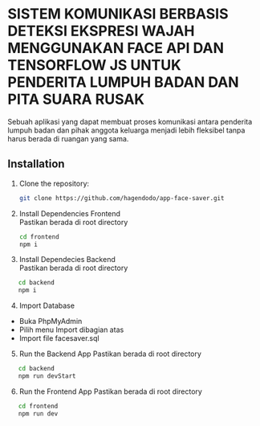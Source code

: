 # SISTEM KOMUNIKASI BERBASIS DETEKSI EKSPRESI WAJAH MENGGUNAKAN FACE API  DAN TENSORFLOW JS UNTUK PENDERITA LUMPUH BADAN DAN PITA SUARA RUSAK

Sebuah aplikasi yang dapat membuat proses komunikasi antara penderita lumpuh badan dan pihak anggota keluarga menjadi lebih fleksibel tanpa harus berada di ruangan yang sama.

## Installation

1. Clone the repository:
   ```bash
   git clone https://github.com/hagendodo/app-face-saver.git

2. Install Dependencies Frontend
   <br>Pastikan berada di root directory
   ```bash
   cd frontend
   npm i

3. Install Dependecies Backend
  <br>Pastikan berada di root directory
  ```bash
     cd backend
     npm i
```

4. Import Database
  - Buka PhpMyAdmin
  - Pilih menu Import dibagian atas
  - Import file facesaver.sql

5. Run the Backend App
  Pastikan berada di root directory
  ```bash
     cd backend
     npm run devStart
   ```
6. Run the Frontend App
  Pastikan berada di root directory
  ```bash
     cd frontend
     npm run dev
```
